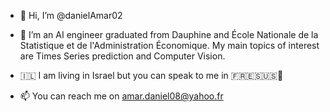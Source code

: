 - 👋 Hi, I’m @danielAmar02


- 👀 I’m an AI engineer graduated from Dauphine and École Nationale de la Statistique et de l'Administration Économique. My main topics of interest are Times Series prediction and Computer Vision.


- 🇮🇱 I am living in Israel but you can speak to me in 🇫🇷🇪🇸🇺🇸🐍


- 📫 You can reach me on amar.daniel08@yahoo.fr

<!---
danielAmar02/danielAmar02 is a ✨ special ✨ repository because its `README.md` (this file) appears on your GitHub profile.
You can click the Preview link to take a look at your changes.
--->
